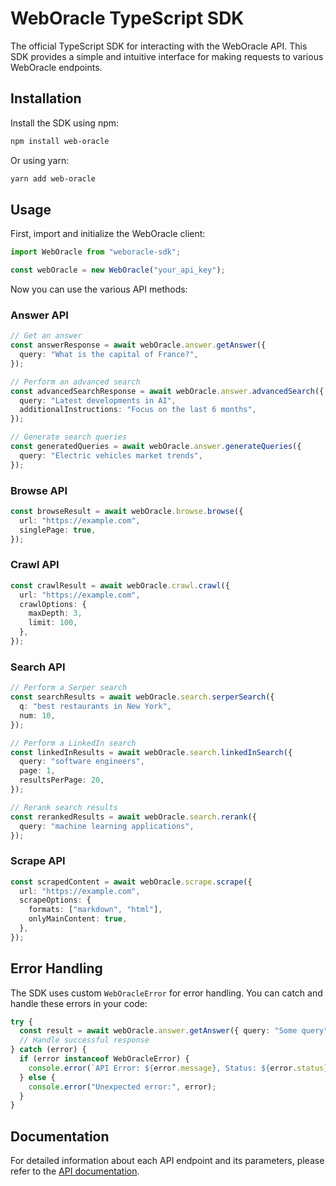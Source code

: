 # WebOracle TypeScript SDK

The official TypeScript SDK for interacting with the WebOracle API. This SDK provides a simple and intuitive interface for making requests to various WebOracle endpoints.

## Installation

Install the SDK using npm:

```bash
npm install web-oracle
```

Or using yarn:

```bash
yarn add web-oracle
```

## Usage

First, import and initialize the WebOracle client:

```typescript
import WebOracle from "weboracle-sdk";

const webOracle = new WebOracle("your_api_key");
```

Now you can use the various API methods:

### Answer API

```typescript
// Get an answer
const answerResponse = await webOracle.answer.getAnswer({
  query: "What is the capital of France?",
});

// Perform an advanced search
const advancedSearchResponse = await webOracle.answer.advancedSearch({
  query: "Latest developments in AI",
  additionalInstructions: "Focus on the last 6 months",
});

// Generate search queries
const generatedQueries = await webOracle.answer.generateQueries({
  query: "Electric vehicles market trends",
});
```

### Browse API

```typescript
const browseResult = await webOracle.browse.browse({
  url: "https://example.com",
  singlePage: true,
});
```

### Crawl API

```typescript
const crawlResult = await webOracle.crawl.crawl({
  url: "https://example.com",
  crawlOptions: {
    maxDepth: 3,
    limit: 100,
  },
});
```

### Search API

```typescript
// Perform a Serper search
const searchResults = await webOracle.search.serperSearch({
  q: "best restaurants in New York",
  num: 10,
});

// Perform a LinkedIn search
const linkedInResults = await webOracle.search.linkedInSearch({
  query: "software engineers",
  page: 1,
  resultsPerPage: 20,
});

// Rerank search results
const rerankedResults = await webOracle.search.rerank({
  query: "machine learning applications",
});
```

### Scrape API

```typescript
const scrapedContent = await webOracle.scrape.scrape({
  url: "https://example.com",
  scrapeOptions: {
    formats: ["markdown", "html"],
    onlyMainContent: true,
  },
});
```

## Error Handling

The SDK uses custom `WebOracleError` for error handling. You can catch and handle these errors in your code:

```typescript
try {
  const result = await webOracle.answer.getAnswer({ query: "Some query" });
  // Handle successful response
} catch (error) {
  if (error instanceof WebOracleError) {
    console.error(`API Error: ${error.message}, Status: ${error.status}`);
  } else {
    console.error("Unexpected error:", error);
  }
}
```

## Documentation

For detailed information about each API endpoint and its parameters, please refer to the [API documentation](./docs/API.md).
